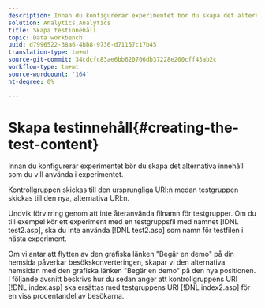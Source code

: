 ```yaml
---
description: Innan du konfigurerar experimentet bör du skapa det alternativa innehåll som du vill använda i experimentet.
solution: Analytics,Analytics
title: Skapa testinnehåll
topic: Data workbench
uuid: d7996522-38a6-4bb8-9736-d71157c17b45
translation-type: tm+mt
source-git-commit: 34cdcfc83ae6bb620706db37228e200cff43ab2c
workflow-type: tm+mt
source-wordcount: '164'
ht-degree: 0%

---
```



# Skapa testinnehåll{#creating-the-test-content}

Innan du konfigurerar experimentet bör du skapa det alternativa innehåll som du vill använda i experimentet.

Kontrollgruppen skickas till den ursprungliga URI:n medan testgruppen skickas till den nya, alternativa URI:n.

Undvik förvirring genom att inte återanvända filnamn för testgrupper. Om du till exempel kör ett experiment med en testgruppsfil med namnet [!DNL test2.asp], ska du inte använda [!DNL test2.asp] som namn för testfilen i nästa experiment.

Om vi antar att flytten av den grafiska länken &quot;Begär en demo&quot; på din hemsida påverkar besökskonverteringen, skapar vi den alternativa hemsidan med den grafiska länken &quot;Begär en demo&quot; på den nya positionen. I följande avsnitt beskrivs hur du sedan anger att kontrollgruppens URI [!DNL index.asp] ska ersättas med testgruppens URI [!DNL index2.asp] för en viss procentandel av besökarna.

